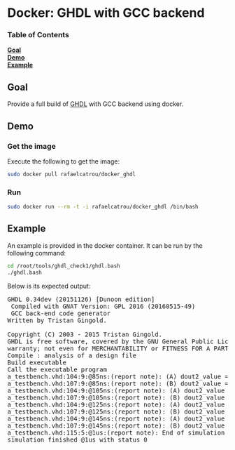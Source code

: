# Docker: GHDL with GCC backend

### Table of Contents
**[Goal](#goal)**  
**[Demo](#demo)**  
**[Example](#example)**

## Goal

Provide a full build of [GHDL](https://github.com/tgingold/ghdl) with GCC backend using docker.

## Demo

### Get the image

Execute the following to get the image:
```bash
sudo docker pull rafaelcatrou/docker_ghdl
```

### Run

```bash
sudo docker run --rm -t -i rafaelcatrou/docker_ghdl /bin/bash
```

## Example

An example is provided in the docker container. It can be run by the following command:
```bash
cd /root/tools/ghdl_check1/ghdl.bash
./ghdl.bash
```

Below is its expected output:
<pre>
GHDL 0.34dev (20151126) [Dunoon edition]
 Compiled with GNAT Version: GPL 2016 (20160515-49)
 GCC back-end code generator
Written by Tristan Gingold.

Copyright (C) 2003 - 2015 Tristan Gingold.
GHDL is free software, covered by the GNU General Public License.  There is NO
warranty; not even for MERCHANTABILITY or FITNESS FOR A PARTICULAR PURPOSE.
Compile : analysis of a design file
Build executable
Call the executable program
a_testbench.vhd:104:9:@85ns:(report note): (A) dout2_value = 4
a_testbench.vhd:107:9:@85ns:(report note): (B) dout2_value = 6
a_testbench.vhd:104:9:@105ns:(report note): (A) dout2_value = 5
a_testbench.vhd:107:9:@105ns:(report note): (B) dout2_value = 9
a_testbench.vhd:104:9:@125ns:(report note): (A) dout2_value = 6
a_testbench.vhd:107:9:@125ns:(report note): (B) dout2_value = 12
a_testbench.vhd:104:9:@145ns:(report note): (A) dout2_value = 7
a_testbench.vhd:107:9:@145ns:(report note): (B) dout2_value = 15
a_testbench.vhd:115:5:@1us:(report note): End of simulation
simulation finished @1us with status 0
</pre>
